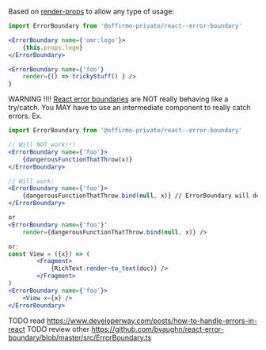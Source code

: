 Based on [render-props](https://github.com/donavon/render-props) to allow any type of usage:



```jsx
import ErrorBoundary from '@offirmo-private/react--error-boundary'

<ErrorBoundary name={'omr:logo'}>
	{this.props.logo}
</ErrorBoundary>

<ErrorBoundary name={'foo'}
	render={() => trickyStuff() } />
}
```

WARNING !!!!
[React error boundaries](https://react.dev/reference/react/Component#catching-rendering-errors-with-an-error-boundary) are NOT really behaving like a try/catch.
You MAY have to use an intermediate component to really catch errors. Ex.

```jsx
import ErrorBoundary from '@offirmo-private/react--error-boundary'

// Will NOT work!!!
<ErrorBoundary name={'foo'}>
	{dangerousFunctionThatThrow(x)}
</ErrorBoundary>

// Will work:
<ErrorBoundary name={'foo'}>
	{dangerousFunctionThatThrow.bind(null, x)} // ErrorBoundary will detect that the child is a function and call it inside a try/catch
</ErrorBoundary>

or
<ErrorBoundary name={'foo'}'
	render={dangerousFunctionThatThrow.bind(null, x)} />

or:
const View = ({x}) => (
		<Fragment>
			{RichText.renderⵧto_text(doc)} />
		</Fragment>
)
<ErrorBoundary name={'foo'}>
	<View x={x} />
</ErrorBoundary>
```




TODO read https://www.developerway.com/posts/how-to-handle-errors-in-react
TODO review other https://github.com/bvaughn/react-error-boundary/blob/master/src/ErrorBoundary.ts
